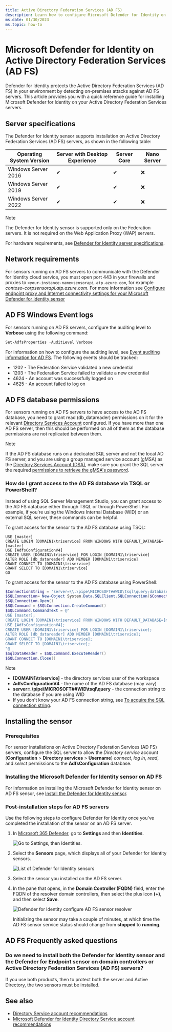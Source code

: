 ```yaml
---
title: Active Directory Federation Services (AD FS) 
description: Learn how to configure Microsoft Defender for Identity on Active Directory Federation Services (AD FS) 
ms.date: 01/30/2023
ms.topic: how-to
---
```


# Microsoft Defender for Identity on Active Directory Federation Services (AD FS)

Defender for Identity protects the Active Directory Federation Services (AD FS) in your environment by detecting on-premises attacks against AD FS servers. This article provides you with a quick reference guide for installing Microsoft Defender for Identity on your Active Directory Federation Services servers.

## Server specifications

The Defender for Identity sensor supports installation on Active Directory Federation Services (AD FS) servers, as shown in the following table:

| Operating System Version | Server  with Desktop Experience | Server  Core | Nano  Server |
| ------------------------ | ------------------------------- | ------------ | ------------ |
| Windows Server 2016      | ✔                               | ✔           | ❌           |
| Windows Server 2019      | ✔                               | ✔           | ❌           |
| Windows Server 2022      | ✔                               | ✔           | ❌           |

>[!NOTE]
> The Defender for Identity sensor is supported only on the Federation servers. It is not required on the Web Application Proxy (WAP) servers.

For hardware requirements, see [Defender for Identity server specifications](prerequisites.md#server-specifications).

## Network requirements

For sensors running on AD FS servers to communicate with the Defender for Identity cloud service, you must open port 443 in your firewalls and proxies to `<your-instance-name>sensorapi.atp.azure.com`, for example *contoso-corpsensorapi.atp.azure.com*. For more information see [Configure endpoint proxy and Internet connectivity settings for your Microsoft Defender for Identity sensor](configure-proxy.md)

## AD FS Windows Event logs

For sensors running on AD FS servers, configure the auditing level to **Verbose** using the following command:

```powershell
Set-AdfsProperties -AuditLevel Verbose
```

For information on how to configure the auditing level, see [Event auditing information for AD FS](/windows-server/identity/ad-fs/troubleshooting/ad-fs-tshoot-logging#event-auditing-information-for-ad-fs-on-windows-server-2016). The following events should be tracked:

- 1202 - The Federation Service validated a new credential
- 1203 - The Federation Service failed to validate a new credential
- 4624 - An account was successfully logged on
- 4625 - An account failed to log on

## AD FS database permissions

For sensors running on AD FS servers to have access to the AD FS database, you need to grant read (db_datareader) permissions on it for the relevant [Directory Services Account](directory-service-accounts.md) configured.
If you have more than one AD FS server, then this should be performed on all of them as the database permissions are not replicated between them.

>[!NOTE]
> If the AD FS database runs on a dedicated SQL server and not the local AD FS server, and you are using a group managed service account (gMSA) as the [Directory Services Account (DSA)](directory-service-accounts.md#types-of-dsa-accounts), make sure you grant the SQL server the required [permissions to retrieve the gMSA's password](directory-service-accounts.md#granting-the-permissions-to-retrieve-the-gmsa-accounts-password).

### How do I grant access to the AD FS database via TSQL or PowerShell?

Instead of using SQL Server Management Studio, you can grant access to the AD FS database either through TSQL or through PowerShell. For example, if you're using the Windows Internal Database (WID) or an external SQL server, these commands can be helpful.

To grant access for the sensor to the AD FS database using TSQL:

 ```tsql
USE [master]
CREATE LOGIN [DOMAIN1\triservice] FROM WINDOWS WITH DEFAULT_DATABASE=[master]
USE [AdfsConfigurationV4]
CREATE USER [DOMAIN1\triservice] FOR LOGIN [DOMAIN1\triservice]
ALTER ROLE [db_datareader] ADD MEMBER [DOMAIN1\triservice]
GRANT CONNECT TO [DOMAIN1\triservice]
GRANT SELECT TO [DOMAIN1\triservice]
GO
```

To grant access for the sensor to the AD FS database using PowerShell:

```powershell
$ConnectionString = 'server=\\.\pipe\MICROSOFT##WID\tsql\query;database=AdfsConfigurationV4;trusted_connection=true;'
$SQLConnection= New-Object System.Data.SQLClient.SQLConnection($ConnectionString)
$SQLConnection.Open()
$SQLCommand = $SQLConnection.CreateCommand()
$SQLCommand.CommandText = @"
USE [master]; 
CREATE LOGIN [DOMAIN1\triservice] FROM WINDOWS WITH DEFAULT_DATABASE=[master];
USE [AdfsConfigurationV4]; 
CREATE USER [DOMAIN1\triservice] FOR LOGIN [DOMAIN1\triservice]; 
ALTER ROLE [db_datareader] ADD MEMBER [DOMAIN1\triservice]; 
GRANT CONNECT TO [DOMAIN1\triservice]; 
GRANT SELECT TO [DOMAIN1\triservice];
"@
$SqlDataReader = $SQLCommand.ExecuteReader()
$SQLConnection.Close()
```

>[!NOTE]
>
> - **[DOMAIN1\triservice]** - the directory services user of the workspace
> - **AdfsConfigurationV4** - the name of the AD FS database (may vary)
> - **server=\.\pipe\MICROSOFT##WID\tsql\query** - the connection string to the database if you are using WID
> - If you don't know your AD FS connection string, see [To acquire the SQL connection string](/windows-server/identity/ad-fs/troubleshooting/ad-fs-tshoot-sql#to-acquire-the-sql-connection-string).

## Installing the sensor

### Prerequisites

 For sensor installations on Active Directory Federation Services (AD FS) servers, configure the SQL server to allow the *Directory service* account (**Configuration** > **Directory services** > **Username**) *connect*, *log in*, *read*, and *select* permissions to the **AdfsConfiguration** database.

### Installing the Microsoft Defender for Identity sensor on AD FS

For information on installing the Microsoft Defender for Identity sensor on AD FS sensor, see [Install the Defender for Identity sensor](install-sensor.md).

### Post-installation steps for AD FS servers

Use the following steps to configure Defender for Identity once you've completed the installation of the sensor on an AD FS server.

1. In [Microsoft 365 Defender](https://security.microsoft.com), go to **Settings** and then **Identities**.

    ![Go to Settings, then Identities.](media/settings-identities.png)

1. Select the **Sensors** page, which displays all of your Defender for Identity sensors.

    ![List of Defender for Identity sensors](media/sensor-list-adfs.png)

1. Select the sensor you installed on the AD FS server.
1. In the pane that opens, in the **Domain Controller (FQDN)** field, enter the FQDN of the resolver domain controllers, then select the plus icon **(+)**, and then select **Save**.  

    ![Defender for Identity configure AD FS sensor resolver](media/sensor-config-adfs-resolver.png)

    Initializing the sensor may take a couple of minutes, at which time the AD FS sensor service status should change from **stopped** to **running**.

## AD FS Frequently asked questions

### Do we need to install both the Defender for Identity sensor and the Defender for Endpoint sensor on domain controllers or Active Directory Federation Services (AD FS) servers?

If you use both products, then to protect both the server and Active Directory, the two sensors must be installed.

## See also

- [Directory Service account recommendations](/defender-for-identity/directory-service-accounts)
- [Microsoft Defender for Identity Directory Service account recommendations](directory-service-accounts.md)
